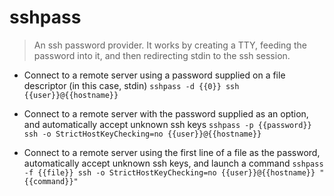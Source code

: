 # sshpass
> An ssh password provider.
> It works by creating a TTY, feeding the password into it, and then redirecting stdin to the ssh session.

- Connect to a remote server using a password supplied on a file descriptor (in this case, stdin)
`sshpass -d {{0}} ssh {{user}}@{{hostname}}`

- Connect to a remote server with the password supplied as an option, and automatically accept unknown ssh keys
`sshpass -p {{password}} ssh -o StrictHostKeyChecking=no {{user}}@{{hostname}}`

- Connect to a remote server using the first line of a file as the password, automatically accept unknown ssh keys, and launch a command
`sshpass -f {{file}} ssh -o StrictHostKeyChecking=no {{user}}@{{hostname}} "{{command}}"`
